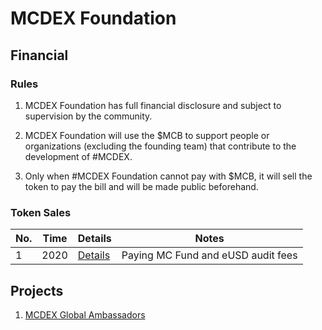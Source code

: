 # MCDEX Foundation


## Financial 

### Rules

1. MCDEX Foundation has full financial disclosure and subject to supervision by the community.

2. MCDEX Foundation will use the $MCB to support people or organizations (excluding the founding team) that contribute to the development of #MCDEX.

3. Only when #MCDEX Foundation cannot pay with $MCB, it will sell the token to pay the bill and will be made public beforehand.

### Token Sales

| No. | Time          | Details | Notes |
|-----|---------------|---------|-------|
|  1  | 2020   | [Details](financial/token-sales/1.md) | Paying MC Fund and eUSD audit fees|

## Projects
1. [MCDEX Global Ambassadors](projects/ambassadors.md)

